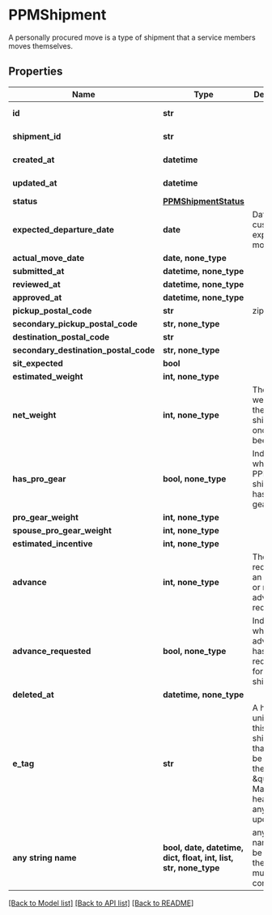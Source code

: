 # PPMShipment

A personally procured move is a type of shipment that a service members moves themselves.

## Properties
Name | Type | Description | Notes
------------ | ------------- | ------------- | -------------
**id** | **str** |  | [optional] [readonly] 
**shipment_id** | **str** |  | [optional] [readonly] 
**created_at** | **datetime** |  | [optional] [readonly] 
**updated_at** | **datetime** |  | [optional] [readonly] 
**status** | [**PPMShipmentStatus**](PPMShipmentStatus.md) |  | [optional] 
**expected_departure_date** | **date** | Date the customer expects to move.  | [optional] 
**actual_move_date** | **date, none_type** |  | [optional] 
**submitted_at** | **datetime, none_type** |  | [optional] 
**reviewed_at** | **datetime, none_type** |  | [optional] 
**approved_at** | **datetime, none_type** |  | [optional] 
**pickup_postal_code** | **str** | zip code | [optional] 
**secondary_pickup_postal_code** | **str, none_type** |  | [optional] 
**destination_postal_code** | **str** |  | [optional] 
**secondary_destination_postal_code** | **str, none_type** |  | [optional] 
**sit_expected** | **bool** |  | [optional] 
**estimated_weight** | **int, none_type** |  | [optional] 
**net_weight** | **int, none_type** | The net weight of the shipment once it has been weight  | [optional] 
**has_pro_gear** | **bool, none_type** | Indicates whether PPM shipment has pro gear.  | [optional] 
**pro_gear_weight** | **int, none_type** |  | [optional] 
**spouse_pro_gear_weight** | **int, none_type** |  | [optional] 
**estimated_incentive** | **int, none_type** |  | [optional] 
**advance** | **int, none_type** | The amount request for an advance, or null if no advance is requested  | [optional] 
**advance_requested** | **bool, none_type** | Indicates whether an advance has been requested for the PPM shipment.  | [optional] 
**deleted_at** | **datetime, none_type** |  | [optional] 
**e_tag** | **str** | A hash unique to this shipment that should be used as the \&quot;If-Match\&quot; header for any updates. | [optional] [readonly] 
**any string name** | **bool, date, datetime, dict, float, int, list, str, none_type** | any string name can be used but the value must be the correct type | [optional]

[[Back to Model list]](../README.md#documentation-for-models) [[Back to API list]](../README.md#documentation-for-api-endpoints) [[Back to README]](../README.md)


